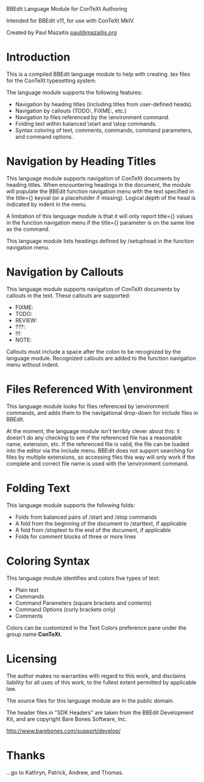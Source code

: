 
BBEdit Language Module for ConTeXt Authoring

Intended for BBEdit v11, for use with ConTeXt MkIV.

Created by Paul Mazaitis <paul@mazaitis.org>

# Introduction

This is a compiled BBEdit language module to help with creating .tex files for the ConTeXt typesetting system.

The language module supports the following features:

 * Navigation by heading titles (including titles from user-defined heads).
 * Navigation by callouts (TODO:, FIXME:, etc.)
 * Navigation to files referenced by the \environment command.
 * Folding text within balanced \start and \stop commands.
 * Syntax coloring of text, comments, commands, command parameters, and command options.

# Navigation by Heading Titles

This language module supports navigation of ConTeXt documents by heading titles. When encountering headings in the document, the module will populate the BBEdit function navigation menu with the text specified in the title={} keyval (or a placeholder if missing). Logical depth of the head is indicated by indent in the menu.

A limitation of this language module is that it will only report title={} values in the function navigation menu if the title={} parameter is on the same line as the command.

This language module lists headings defined by /setuphead in the function navigation menu.

# Navigation by Callouts

This language module supports navigation of ConTeXt documents by callouts in the text. These callouts are supported:

 * FIXME:
 * TODO:
 * REVIEW:
 * ???:
 * !!!:
 * NOTE: 
 
Callouts must include a space after the colon to be recognized by the language module. Recognized callouts are added to the function navigation menu without indent.

# Files Referenced With \environment

This language module looks for files referenced by \environment commands, and adds them to the navigational drop-down for include files in BBEdit.

At the moment, the language module isn't terribly clever about this: it doesn't do any checking to see if the referenced file has a reasonable name, extension, etc. If the referenced file is valid, the file can be loaded into the editor via the include menu. BBEdit does not support searching for files by multiple extensions, so accessing files this way will only work if the complete and correct file name is used with the \environment command.

# Folding Text

This language module supports the following folds:

 * Folds from balanced pairs of /start and /stop commands
 * A fold from the beginning of the document to /starttext, if applicable
 * A fold from /stoptext to the end of the document, if applicable
 * Folds for comment blocks of three or more lines

# Coloring Syntax

This language module identifies and colors five types of text:

 * Plain text
 * Commands
 * Command Parameters (square brackets and contents)
 * Command Options (curly brackets only)
 * Comments

Colors can be customized in the Text Colors preference pane under the group name **ConTeXt**.

# Licensing

The author makes no warranties with regard to this work, and disclaims liability for all uses of this work, to the fullest extent permitted by applicable law.

The source files for this language module are in the public domain.

The header files in "SDK Headers" are taken from the BBEdit Development Kit,
and are copyright Bare Bones Software, Inc.
  
  http://www.barebones.com/support/develop/

# Thanks

...go to Kathryn, Patrick, Andrew, and Thomas.
